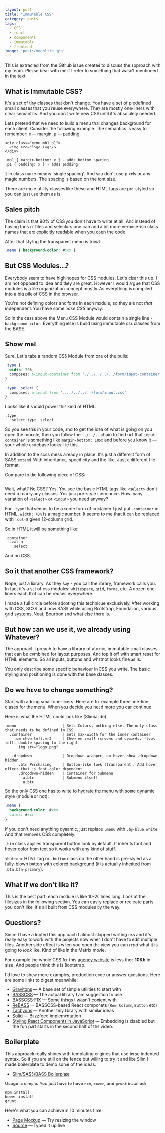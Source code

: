 ```yaml
---
layout: post
title: "Immutable CSS"
category: posts
tags:
  - CSS
  - react
  - components
  - immutable
  - frontend
image: 'posts/monolith.jpg'
---
```

This is extracted from the Github issue created to discuss the approach with my
team. Please bear with me if I refer to something that wasn't mentioned in the text.

## What is Immutable CSS?

It's a set of tiny classes that don't change. You have a set of predefined
small classes that you reuse everywhere. They are mostly one-liners with clear
semantics. And you don't write new CSS until it's absolutely needed.

Lets pretend that we need to build a menu that changes background for each client.
Consider the following example. The semantics is easy to remember: `m` —
margin, `p` — padding.

```
<div class="menu mb1 p1">
  <img src="logo.svg"/>
</div>
```

```
.mb1 { margin-bottom: x } - adds bottom spacing
.p1 { padding: x } - adds padding
```

`1` in class name means 'single spacing'. And you don't use pixels or any
magic numbers. The spacing is based on the font size.

There are more utility classes like these and HTML tags are pre-styled so you
can just use them as is.

## Sales pitch

The claim is that 90% of CSS you don't have to write at all. And instead of
having tons of files and selectors one can add a bit more verbose-ish class
names that are explicitly readable when you open the code.

After that styling the transparent menu is trivial:

```css
.menu { background-color: #xxx }
```

## But CSS Modules...?

Everybody seem to have high hopes for CSS modules. Let's clear this up. I am
not opposed to idea and they are great. However I would argue that CSS modules
is a file organization concept mostly. As everything is compiled into a big
pile of CSS in the browser.

You're not defining colors and fonts in each module, so they are not *that*
independent. You have some *base CSS* anyway.

So in the case above the Menu CSS Module would contain a single line -
`background-color`. Everything else is build using immutable css classes from
the BASE.

## Show me!

Sure. Let's take a random CSS Module from one of the pulls:

```css
.type {
  width: 70%;
  composes: m-input-container from './../../../../form/input-container.css'
}

.type__select {
  composes: m-input from './../../../../form/input.css'
}
```

Looks like it should power this kind of HTML:

```slim
.type
   select.type__select
```

So you see this in your code, and to get the idea of what is going on you open
the module, then you follow the `../../..` chain to find out that `input-container`
is something like `margin-bottom: 10px` and before you know it — your whole codebase
looks like this.

In addition to the scss mess already in place. It's just a different form of
SASS `extend`. With inheritance, specificity and the like. Just a different
file format.

Compare to the following piece of CSS:

```css

```
Wait, what? No CSS? Yes. You see the basic HTML tags like `<select>` don't need to
carry any classes. You just pre-style them once. How many variation of
`<select>` or `<input>` you need anyway?

For `.type` that seems to be a some form of container I just put `.container`
in HTML. `width: 70%` is a magic number. It seems to me that it can be replaced
with `.col-8` given 12-column grid.

So in HTML it will be something like:

```slim
.container
  .col-8
    select
```
And no CSS.

## So it that another CSS framework?

Nope, just a library. As they say - you call the library, framework calls you.
In fact it's a set of css modules: `whitespace`, `grid`, `forms`, etc. A dozen
one-liners each that can be reused everywhere.

I made a full circle before adopting this technique exclusively. After working
with CSS, SCSS and now SASS while using Bootstrap, Foundation, various grid
systems, Neat, Bourbon and what else there is.

## But how can we use it, we already using Whatever?

The approach I preach to have a library of atomic, immutable small classes that
can be combined for layout purposes. And top it off with smart reset for HTML
elements. So all inputs, buttons and whatnot looks fine as is.

You only describe some specific behaviour in CSS you write. The basic styling
and positioning is done with the base classes.

## Do we have to change something?

Start with adding small one-liners. Here are for example three one-line clases
for the menu. When you decide you need more you can continue.

Here is what the HTML could look like (Slim/Jade)

```slim
.menu                     | Sets Colors, nothing else. The only class that needs to be defined in CSS
  .container              | Sets max-width for the inner container
    .sm-show.left.mr2     | Show on small screens and upwards, float left, double spacing to the right
      img src="logo.png"

   .dropdown              | Dropdown wrapper, on hover show .dropdown-hidden
      .btn Purchasing     | Button-like look (transparent). Add hover effect that is font-color dependent
      .dropdown-hidden    | Container for Submenu
        a.btn             | Submenu itself
        a.btn
```

So the only CSS one has to write to hydrate the menu with some dynamic style (module or not):

```css
.menu {
  background-color: #xxx
  color: #xxx
}
```

If you don't need anything dynamic, just replace `.menu` with `.bg-blue.white`.
And that removes CSS completely.

`.btn` class applies transparent button look by default. It inherits font and
hover color from text so it works with any kind of stuff.

`<button>` HTML tag or `.button` class on the other hand is pre-styled as a
fully-blown button with colored background (it is actually inherited from
`.btn.btn-primary`).

## What if we don't like it?

This is the best part, each module is like 10-20 lines long. Look at the
filesizes in the following section.  You can easily replace or recreate parts
you don't like. It's all built from CSS modules by the way.

## Questions?

Since I have adopted this approach I almost stopped writing css and it's really
easy to work with the projects now when I don't have to edit multiple files.
Another side effect is when you open the view you can *read* what it is going
to *look* like. Kind of like in the Matrix movie.

For example the whole CSS for this [agency website](http://molokophuket.com) is
less then **10Kb** in size. And people think this is Bootstrap.

I'd love to show more examples, production code or answer questions. Here are
some links to digest meanwhile:

* [Gravitons](http://jxnblk.com/gravitons) — A base set of simple utilities to start with
* [BASSCSS](http://basscss.com) — The actual library I am suggestion to use
* [BASSCSS-FIX](http://github.com/firedev/basscss-fix) — Some things I wasn't content with
* [ReBASS](http://jxnblk.com/rebass) — BASSCSS-based React componets (`Row`, `Column`, `Button` etc)
* [Tachyons](http://tachyons.io) — Another tiny library with similar ideas
* [Solid](http://solid.buzzfeed.com) — Buzzfeed implementation
* [Styling React Components in JavaScript](https://www.youtube.com/watch?v=0aBv8dsZs84) — Embedding is disabled but the fun part starts in the second half of the video.

## Boilerplate

This approach really shines with templating engines that use terse indented syntax. So if
you are still on the fence but willing to try it and like Slim I made
boilerplate to demo some of the ideas.

* [Slim/SASS/BASS Boilerplate](http://github.com/firedev/boilerplate)

Usage is simple. You just have to have `npm`, `bower`, and `grunt` installed:

```
npm install
bower install
grunt
```

Here's what you can achieve in 10 minutes time:

* [Page Mockup](http://firedev.com/boilerplate/) — Try resizing the window
* [Source](https://github.com/firedev/boilerplate/blob/example/slim/index.slim) — Typed it up live
